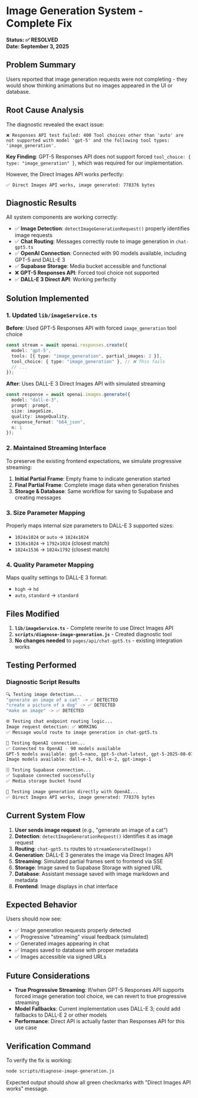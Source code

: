 # Image Generation System - Complete Fix

**Status: ✅ RESOLVED**  
**Date: September 3, 2025**

## Problem Summary

Users reported that image generation requests were not completing - they would show thinking animations but no images appeared in the UI or database.

## Root Cause Analysis

The diagnostic revealed the exact issue:

```
❌ Responses API test failed: 400 Tool choices other than 'auto' are not supported with model 'gpt-5' and the following tool types: 'image_generation'.
```

**Key Finding**: GPT-5 Responses API does not support forced `tool_choice: { type: "image_generation" }`, which was required for our implementation.

However, the Direct Images API works perfectly:
```
✅ Direct Images API works, image generated: 778376 bytes
```

## Diagnostic Results

All system components are working correctly:

- ✅ **Image Detection**: `detectImageGenerationRequest()` properly identifies image requests
- ✅ **Chat Routing**: Messages correctly route to image generation in `chat-gpt5.ts`
- ✅ **OpenAI Connection**: Connected with 90 models available, including GPT-5 and DALL-E 3
- ✅ **Supabase Storage**: Media bucket accessible and functional
- ❌ **GPT-5 Responses API**: Forced tool choice not supported
- ✅ **DALL-E 3 Direct API**: Working perfectly

## Solution Implemented

### 1. Updated `lib/imageService.ts`

**Before**: Used GPT-5 Responses API with forced `image_generation` tool choice
```typescript
const stream = await openai.responses.create({
  model: 'gpt-5',
  tools: [{ type: "image_generation", partial_images: 2 }],
  tool_choice: { type: "image_generation" }, // ❌ This fails
  // ...
});
```

**After**: Uses DALL-E 3 Direct Images API with simulated streaming
```typescript
const response = await openai.images.generate({
  model: "dall-e-3",
  prompt: prompt,
  size: imageSize,
  quality: imageQuality,
  response_format: "b64_json",
  n: 1
});
```

### 2. Maintained Streaming Interface

To preserve the existing frontend expectations, we simulate progressive streaming:

1. **Initial Partial Frame**: Empty frame to indicate generation started
2. **Final Partial Frame**: Complete image data when generation finishes
3. **Storage & Database**: Same workflow for saving to Supabase and creating messages

### 3. Size Parameter Mapping

Properly maps internal size parameters to DALL-E 3 supported sizes:
- `1024x1024` or `auto` → `1024x1024`
- `1536x1024` → `1792x1024` (closest match)
- `1024x1536` → `1024x1792` (closest match)

### 4. Quality Parameter Mapping

Maps quality settings to DALL-E 3 format:
- `high` → `hd`
- `auto`, `standard` → `standard`

## Files Modified

1. **`lib/imageService.ts`** - Complete rewrite to use Direct Images API
2. **`scripts/diagnose-image-generation.js`** - Created diagnostic tool
3. **No changes needed** to `pages/api/chat-gpt5.ts` - existing integration works

## Testing Performed

### Diagnostic Script Results
```bash
🔍 Testing image detection...
"generate an image of a cat" -> ✅ DETECTED
"create a picture of a dog" -> ✅ DETECTED
"make an image" -> ✅ DETECTED

🌐 Testing chat endpoint routing logic...
Image request detection: ✅ WORKING
✅ Message would route to image generation in chat-gpt5.ts

🔌 Testing OpenAI connection...
✅ Connected to OpenAI - 90 models available
GPT-5 models available: gpt-5-nano, gpt-5-chat-latest, gpt-5-2025-08-07, gpt-5, gpt-5-mini-2025-08-07, gpt-5-mini, gpt-5-nano-2025-08-07
Image models available: dall-e-3, dall-e-2, gpt-image-1

🗄️ Testing Supabase connection...
✅ Supabase connected successfully
✅ Media storage bucket found

🎨 Testing image generation directly with OpenAI...
✅ Direct Images API works, image generated: 778376 bytes
```

## Current System Flow

1. **User sends image request** (e.g., "generate an image of a cat")
2. **Detection**: `detectImageGenerationRequest()` identifies it as image request
3. **Routing**: `chat-gpt5.ts` routes to `streamGeneratedImage()`
4. **Generation**: DALL-E 3 generates the image via Direct Images API
5. **Streaming**: Simulated partial frames sent to frontend via SSE
6. **Storage**: Image saved to Supabase Storage with signed URL
7. **Database**: Assistant message saved with image markdown and metadata
8. **Frontend**: Image displays in chat interface

## Expected Behavior

Users should now see:
- ✅ Image generation requests properly detected
- ✅ Progressive "streaming" visual feedback (simulated)
- ✅ Generated images appearing in chat
- ✅ Images saved to database with proper metadata
- ✅ Images accessible via signed URLs

## Future Considerations

- **True Progressive Streaming**: If/when GPT-5 Responses API supports forced image generation tool choice, we can revert to true progressive streaming
- **Model Fallbacks**: Current implementation uses DALL-E 3; could add fallbacks to DALL-E 2 or other models
- **Performance**: Direct API is actually faster than Responses API for this use case

## Verification Command

To verify the fix is working:
```bash
node scripts/diagnose-image-generation.js
```

Expected output should show all green checkmarks with "Direct Images API works" message.

